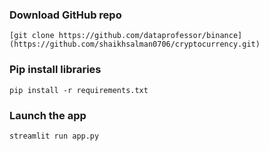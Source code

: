 ###  Download GitHub repo

```
[git clone https://github.com/dataprofessor/binance](https://github.com/shaikhsalman0706/cryptocurrency.git)
```

###  Pip install libraries
```
pip install -r requirements.txt
```

###  Launch the app

```
streamlit run app.py
```
